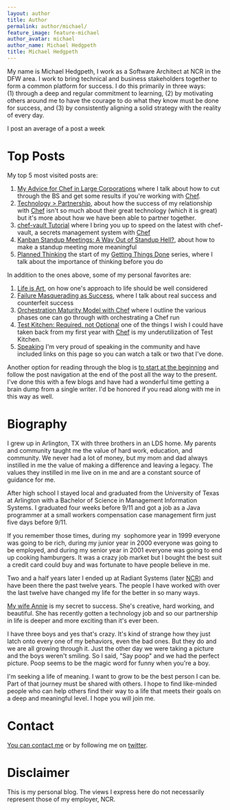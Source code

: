```yaml
---
layout: author
title: Author
permalink: author/michael/
feature_image: feature-michael
author_avatar: michael
author_name: Michael Hedgpeth
title: Michael Hedgpeth
---
```


My name is Michael Hedgpeth, I work as a Software Architect at NCR in the DFW area. I work to bring technical and business stakeholders together to form a common platform for success. I do this primarily in three ways: (1) through a deep and regular commitment to learning, (2) by motivating others around me to have the courage to do what they know must be done for success, and (3) by consistently aligning a solid strategy with the reality of every day.

I post an average of a post a week

# Top Posts

My top 5 most visited posts are:

1. [My Advice for Chef in Large Corporations](/my-advice-for-chef-in-large-corporations/) where I talk about how to cut through the BS and get some results if you're working with [Chef](/category/chef).
2. [Technology > Partnership](/technology-partnership), about how the success of my relationship with [Chef](/category/chef) isn't so much about their great technology (which it is great) but it's more about how we have been able to partner together.
3. [chef-vault Tutorial](/chef-vault-tutorial) where I bring you up to speed on the latest with chef-vault, a secrets management system with [Chef](/category/chef)
4. [Kanban Standup Meetings: A Way Out of Standup Hell?](/kanban-standup-meetings-a-way-out-of-standup-hell/), about how to make a standup meeting more meaningful
5. [Planned Thinking](/planned-thinking/) the start of my [Getting Things Done](/category/gtd) series, where I talk about the importance of thinking before you do

In addition to the ones above, some of my personal favorites are:

1. [Life is Art](/life-is-art/), on how one's approach to life should be well considered
2. [Failure Masquerading as Success](/failure-masquerading-as-success/ "Failure Masquerading as Success"), where I talk about real success and counterfeit success
3. [Orchestration Maturity Model with Chef](/orchestration-maturity-model-with-chef/) where I outline the various phases one can go through with orchestrating a Chef run
4. [Test Kitchen: Required, not Optional](/test-kitchen-required-not-optional/) one of the things I wish I could have taken back from my first year with [Chef](/category/chef) is my underutilization of Test Kitchen.
5. [Speaking](/speaking/) I'm very proud of speaking in the community and have included links on this page so you can watch a talk or two that I've done.

Another option for reading through the blog is [to start at the beginning](/christmas-with-russians/) and follow the post navigation at the end of the post all the way to the present. I've done this with a few blogs and have had a wonderful time getting a brain dump from a single writer. I'd be honored if you read along with me in this way as well.

# Biography

I grew up in Arlington, TX with three brothers in an LDS home. My parents and community taught me the value of hard work, education, and community. We never had a lot of money, but my mom and dad always instilled in me the value of making a difference and leaving a legacy. The values they instilled in me live on in me and are a constant source of guidance for me.

After high school I stayed local and graduated from the University of Texas at Arlington with a Bachelor of Science in Management Information Systems. I graduated four weeks before 9/11 and got a job as a Java programmer at a small workers compensation case management firm just five days before 9/11.

If you remember those times, during my  sophomore year in 1999 everyone was going to be rich, during my junior year in 2000 everyone was going to be employed, and during my senior year in 2001 everyone was going to end up cooking hamburgers. It was a crazy job market but I bought the best suit a credit card could buy and was fortunate to have people believe in me.

Two and a half years later I ended up at Radiant Systems (later [NCR](http://www.ncr.com)) and have been there the past twelve years. The people I have worked with over the last twelve  have changed my life for the better in so many ways.

[My wife Annie](http://www.anniehedgie.com) is my secret to success. She's creative, hard working, and beautiful. She has recently gotten a technology job and so our partnership in life is deeper and more exciting than it's ever been.

I have three boys and yes that's crazy. It's kind of strange how they just latch onto every one of my behaviors, even the bad ones. But they do and we are all growing through it. Just the other day we were taking a picture and the boys weren't smiling. So I said, "Say poop" and we had the perfect picture. Poop seems to be the magic word for funny when you're a boy.

I'm seeking a life of meaning. I want to grow to be the best person I can be. Part of that journey must be shared with others. I hope to find like-minded people who can help others find their way to a life that meets their goals on a deep and meaningful level. I hope you will join me.

# Contact

[You can contact me](/contact/) or by following me on [twitter](https://twitter.com/michaelhedgpeth).

# Disclaimer

This is my personal blog. The views I express here do not necessarily represent those of my employer, NCR.